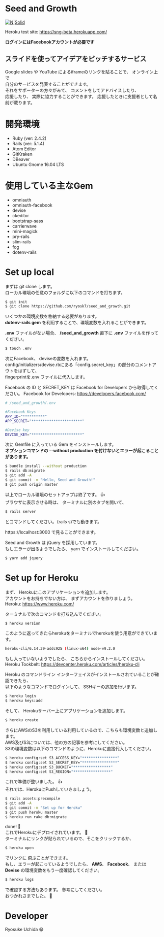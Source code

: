 # Seed and Growth

[![N|Solid](http://res.cloudinary.com/dmzlfjx06/image/upload/c_scale,w_215/v1512675724/IMG_6971_nn0ew3.jpg)](https://sng-beta.herokuapp.com/)

Heroku test site: https://sng-beta.herokuapp.com/  

**ログインにはFacebookアカウントが必要です**

## **スライドを使ってアイデアをピッチするサービス**
Google slides や YouTube によるiframeのリンクを貼ることで、 オンライン上で  
自分のサービスを発表することができます。  
それをサポーターの方々がみて、 コメントをしてアドバイスしたり、   
応援したり、 実際に協力することができます。 応援したときに支援者として名前が載ります。

# 開発環境
  - Ruby (ver: 2.4.2)
  - Rails (ver: 5.1.4)
  - Atom Editor
  - GitKraken
  - DBeaver
  - Ubuntu Gnome 16.04 LTS

# 使用している主なGem
  - omniauth
  - omniauth-facebook
  - devise
  - ckeditor
  - bootstrap-sass
  - carrierwave
  - mini-magick
  - pry-rails
  - slim-rails
  - fog
  - dotenv-rails

# Set up local
まずは git clone します。  
ローカル環境の任意のフォルダに以下のコマンドを打ちます。

```sh
$ git init
$ git clone https://github.com/ryosk7/seed_and_growth.git
```

いくつかの環境変数を格納する必要があります。  
**dotenv-rails gem** を利用することで、環境変数を入れることができます。

**.env** ファイルがない場合、 **/seed_and_growth** 直下に **.env** ファイルを作ってください。

```sh
$ touch .env
```
次にFacebook、 deviseの変数を入れます。  
config/initializers/devise.rbにある「config.secret_key」の部分のコメントアウトをはずして、  
fingerprintを.env ファイルに代入します。

Facebook の ID と SECRET_KEY は Facebook for Developers から取得してください。
Facebook for Developers: https://developers.facebook.com/

```sh
# /seed_and_growth/.env

#Facebook Keys
APP_ID="**********"
APP_SECRET="***********************"

#Devise key
DEVISE_KEY="***********************"
```

次に Gemfile に入っている Gem をインストールします。  
**オプションコマンドの --without production を付けないとエラーが起こることがあります。**

```sh
$ bundle install --without production
$ rails db:migrate
$ git add -A
$ git commit -m "Hello, Seed and Growth!"
$ git push origin master
```
以上でローカル環境のセットアップは終了です。 :+1:  
ブラウザに表示させる時は、 ターミナルに別のタブを開いて、  

```sh
$ rails server
```
とコマンドしてください。（rails s)でも動きます。  

https://localhost:3000 で見ることができます。

Seed and Growth は jQuery を採用しています。  
もしエラーが出るようでしたら、 yarn でインストールしてください。

```sh
$ yarn add jquery
```

# Set up for Heroku

まず、 Herokuにこのアプリケーションを追加します。  
アカウントをお持ちでない方は、 まずアカウントを作りましょう。  
Heroku: https://www.heroku.com/

ターミナルで次のコマンドを打ち込んでください。

```sh
$ heroku version
```

このように返ってきたらherokuをターミナルでherokuを使う用意ができています。

```sh
heroku-cli/6.14.39-addc925 (linux-x64) node-v9.2.0
```

もし入っていないようでしたら、 こちらからインストールしてください。  
Heroku Tookbelt: https://devcenter.heroku.com/articles/heroku-cli

Heroku のコマンドライン インターフェイスがインストールされていることが確認できたら、  
以下のようなコマンドでログインして、 SSHキーの追加を行います。

```sh
$ heroku login
$ heroku keys:add
```

そして、 Herokuサーバー上にアプリケーションを追加します。

```sh
$ heroku create
```


さらにAWSのS3を利用している利用しているので、こちらも環境変数と追加します。  
AWS及びS3については、他の方の記事を参考にしてください。  
S3の環境変数は以下のコマンドのように、Herokuに直接代入してください。  

```sh
$ heroku config:set S3_ACCESS_KEY="****************"
$ heroku config:set S3_SECRET_KEY="****************"
$ heroku config:set S3_BUCKET="*****************"
$ heroku config:set S3_REGION="*****************"
```
これで準備が整いました。 :+1:  
それでは、HerokuにPushしていきましょう。

```sh
$ rails assets:precompile
$ git add -A
$ git commit -m "Set up for Heroku"
$ git push heroku master
$ heroku run rake db:migrate
```
done! :tada:  
これでHerokuにデプロイされています。 :clap:  
ターミナルにリンクが貼られているので、そこをクリックするか、  

```sh
$ heroku open
```

でリンクに 飛ぶことができます。  
もし、エラーが起こっているようでしたら、 **AWS**、 **Facebook**、 または **Devise** の環境変数をもう一度確認してください。

```sh
$ heroku logs
```

で確認する方法もあります。 参考にしてください。  
おつかれさまでした。 :wave:

# Developer
Ryosuke Uchida :grin:
